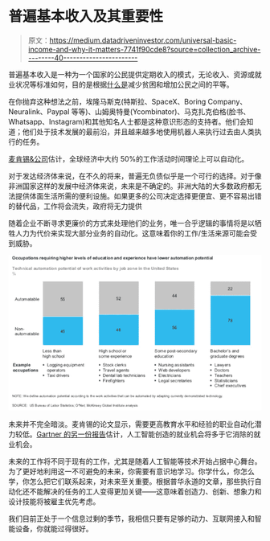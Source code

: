# 普遍基本收入及其重要性

> 原文：<https://medium.datadriveninvestor.com/universal-basic-income-and-why-it-matters-7741f90cde8?source=collection_archive---------40----------------------->

普遍基本收入是一种为一个国家的公民提供定期收入的模式，无论收入、资源或就业状况等标准如何，目的是根据[什么是](https://whatis.techtarget.com/definition/universal-basic-income-UBI)减少贫困和增加公民之间的平等。

在你抛弃这种想法之前，埃隆马斯克(特斯拉、SpaceX、Boring Company、Neuralink、Paypal 等等)、山姆奥特曼(Ycombinator)、马克扎克伯格(脸书、Whatsapp、Instagram)和其他知名人士都是这种意识形态的支持者。他们会知道；他们处于技术发展的最前沿，并且越来越多地使用机器人来执行过去由人类执行的任务。

[麦肯锡&公司](https://www.mckinsey.com/global-themes/future-of-organizations-and-work/what-the-future-of-work-will-mean-for-jobs-skills-and-wages)估计，全球经济中大约 50%的工作活动时间理论上可以自动化。

对于发达经济体来说，在不久的将来，普遍无负债似乎是一个可行的选择。对于像非洲国家这样的发展中经济体来说，未来是不确定的。非洲大陆的大多数政府都无法提供体面生活所需的便利设施。如果更多的公司决定选择更便宜、更不容易出错的替代品，工作将会流失，政府将无力提供

随着企业不断寻求更廉价的方式来处理他们的业务，唯一合乎逻辑的事情将是以牺牲人力为代价来实现大部分业务的自动化。这意味着你的工作/生活来源可能会受到威胁。

![](img/1305a27ebd3b9992f93a778cb748a1e0.png)

未来并不完全暗淡。麦肯锡的论文显示，需要更高教育水平和经验的职业自动化潜力较低。[Gartner 的另一份报告](https://www.gartner.com/newsroom/id/3837763)估计，人工智能创造的就业机会将多于它消除的就业机会。

未来的工作将不同于现有的工作，尤其是随着人工智能等技术开始占据中心舞台。为了更好地利用这一不可避免的未来，你需要有意识地学习。你学什么，你怎么学，你怎么把它们联系起来，对未来至关重要。根据普华永道的文章，那些执行自动化还不能解决的任务的工人变得更加关键——这意味着创造力、创新、想象力和设计技能将被雇主优先考虑。

我们目前正处于一个信息过剩的季节，我相信只要有足够的动力、互联网接入和智能设备，你就能过得很好。